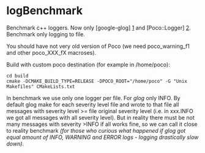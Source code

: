 logBenchmark
============

Benchmark c++ loggers. Now only [google-glog] [1] and [Poco::Logger] [2]. Benchmark only logging to file.

You should have not very old version of Poco (we need poco_warning_f1 and other poco_XXX_fX macroses).
 
Build with custom poco destination (for example in /home/poco):

    cd build
    cmake -DCMAKE_BUILD_TYPE=RELEASE -DPOCO_ROOT="/home/poco" -G "Unix Makefiles" CMakeLists.txt

In benchmark we use only one logger per file. For _glog_ only INFO. By default glog make for each severity level file and wrote to that file all messages with severity level >= file original severity level (i.e. in xxx.INFO we got all messages with all severity level). But in reality there must be not many messages with severity >INFO if all works fine, so we can call it close to reality benchmark _(for those who curious what happened if glog got equal amount of INFO, WARNING and ERROR logs - logging drastically slow down)_.

[1]: http://code.google.com/p/google-glog   "glog"
[2]: http://pocoproject.org/    "Poco Logger"
